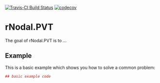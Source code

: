 
<!-- README.md is generated from README.Rmd. Please edit that file -->
[![Travis-CI Build Status](https://travis-ci.org/f0nzie/rNodal.PVT.svg?branch=master)](https://travis-ci.org/f0nzie/rNodal.PVT) [![codecov](https://codecov.io/gh/f0nzie/rNodal.VLP/branch/master/graph/badge.svg)](https://codecov.io/gh/f0nzie/rNodal.VLP)

rNodal.PVT
==========

The goal of rNodal.PVT is to ...

Example
-------

This is a basic example which shows you how to solve a common problem:

``` r
## basic example code
```
